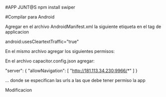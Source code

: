 #APP JUNT@S
 npm install swiper


#Compilar para Android

Agregar en el archivo AndroidManifest.xml la siguiente etiqueta en el tag de applicacion

 android:usesCleartextTraffic="true"

En el mismo archivo agregar los siguientes permisos:

  <uses-permission android:name="android.permission.SEND_SMS" />


En el archivo capacitor.config.json agregar:

 "server": {
    "allowNavigation": [
      "http://181.113.34.230:9966/*"
    ]
  }


... donde se especifican las urls a las que debe tener permiso la app


Modificacion
